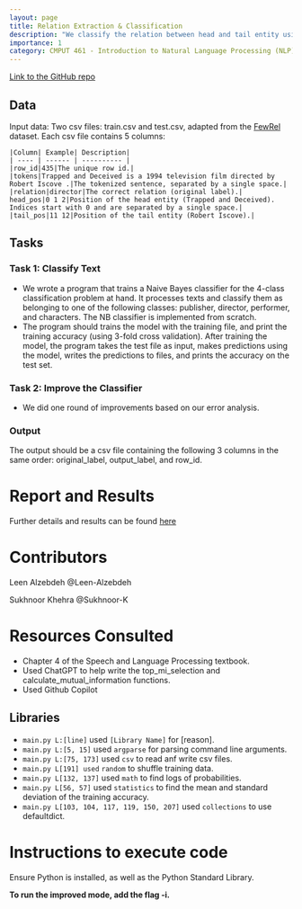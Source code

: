 ```yaml
---
layout: page
title: Relation Extraction & Classification
description: "We classify the relation between head and tail entity using a Naive Bayes model based on bag-of-words (BoW) features."
importance: 1
category: CMPUT 461 - Introduction to Natural Language Processing (NLP)
---
```


[Link to the GitHub repo](https://github.com/Leen-Alzebdeh/NLP-Relation-Extraction-Classification)

## Data
Input data: Two csv files: train.csv and test.csv, adapted from the [FewRel](https://www.aclweb.org/anthology/D18-1514) dataset.
  Each csv file contains 5 columns: 
  ```
  |Column| Example| Description|
  | ---- | ------ | ---------- |
  |row_id|435|The unique row id.|
  |tokens|Trapped and Deceived is a 1994 television film directed by Robert Iscove .|The tokenized sentence, separated by a single space.|
  |relation|director|The correct relation (original label).|
  head_pos|0 1 2|Position of the head entity (Trapped and Deceived). Indices start with 0 and are separated by a single space.|
  |tail_pos|11 12|Position of the tail entity (Robert Iscove).|
```
## Tasks
### Task 1: Classify Text
  - We wrote a program that trains a Naive Bayes classifier for the 4-class classification problem at hand. It processes texts and classify them as belonging to one of the following classes: publisher, director, performer, and characters. The NB classifier is implemented from scratch.
  - The program should trains the model with the training file, and print the training accuracy (using 3-fold cross validation). After training the model, the program takes the test file as input, makes predictions using the model, writes the predictions to files, and prints the accuracy on the test set.

### Task 2: Improve the Classifier
  - We did one round of improvements based on our error analysis. 

### Output
The output should be a csv file containing the following 3 columns in the same order: original_label, output_label, and row_id.

# Report and Results
Further details and results can be found [here](https://github.com/Leen-Alzebdeh/NLP-Relation-Extraction-Classification/blob/main/REPORT.md)

# Contributors

Leen Alzebdeh  @Leen-Alzebdeh

Sukhnoor Khehra @Sukhnoor-K

# Resources Consulted

- Chapter 4 of the Speech and Language Processing textbook.
- Used ChatGPT to help write the top_mi_selection and calculate_mutual_information functions.
- Used Github Copilot

## Libraries

* `main.py L:[line]` used `[Library Name]` for [reason].
* `main.py L:[5, 15]` used `argparse` for parsing command line arguments.
* `main.py L:[75, 173]` used `csv` to read anf write csv files.
* `main.py L[191] used` `random` to shuffle training data.
* `main.py L[132, 137]` used `math` to find logs of probabilities.
* `main.py L[56, 57]` used `statistics` to find the mean and standard deviation of the training accuracy.
* `main.py L[103, 104, 117, 119, 150, 207]` used `collections` to use defaultdict.
  
# Instructions to execute code

Ensure Python is installed, as well as the Python Standard Library.

**To run the improved mode, add the flag -i.**
